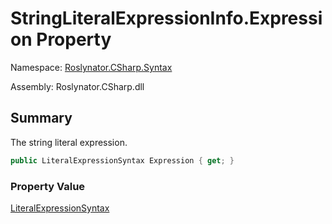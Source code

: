 # StringLiteralExpressionInfo\.Expression Property

Namespace: [Roslynator.CSharp.Syntax](../../README.md)

Assembly: Roslynator\.CSharp\.dll

## Summary

The string literal expression\.

```csharp
public LiteralExpressionSyntax Expression { get; }
```

### Property Value

[LiteralExpressionSyntax](https://docs.microsoft.com/en-us/dotnet/api/microsoft.codeanalysis.csharp.syntax.literalexpressionsyntax)


